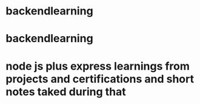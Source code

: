 ﻿# backendlearning
# backendlearning

# node js  plus express learnings from projects and certifications and short notes taked during that
